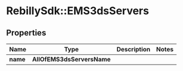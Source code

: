 # RebillySdk::EMS3dsServers

## Properties
Name | Type | Description | Notes
------------ | ------------- | ------------- | -------------
**name** | **AllOfEMS3dsServersName** |  | 

